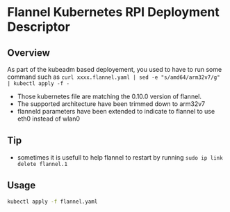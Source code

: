 # Flannel Kubernetes RPI Deployment Descriptor

## Overview

As part of the kubeadm based deployement, you used to have to run 
some command such as `curl xxxx.flannel.yaml | sed -e "s/amd64/arm32v7/g" | kubectl apply -f -`

- Those kubernetes file are matching the 0.10.0 version of flannel.
- The supported architecture have been trimmed down to arm32v7
- flanneld parameters have been extended to indicate to flannel to use eth0 instead of wlan0

## Tip

- sometimes it is usefull to help flannel to restart by running `sudo ip link delete flannel.1`

## Usage

```bash
kubectl apply -f flannel.yaml
```

